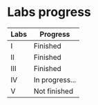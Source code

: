 # Labs progress

<table>
  <thead>
    <tr>
      <th>Labs</th>
      <th>Progress</th>
    </tr>
  </thead>
  <tbody>
    <tr>
      <td>I</td>
      <td>Finished</td>
    </tr>
    <tr>
      <td>II</td>
      <td>Finished</td>
    </tr>
    <tr>
      <td>III</td>
      <td>Finished</td>
    </tr>
    <tr>
      <td>IV</td>
      <td>In progress...</td>
    </tr>
    <tr>
      <td>V</td>
      <td>Not finished</td>
    </tr>
  </tbody>
</table>
